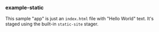 ### example-static

This sample "app" is just an `index.html` file with "Hello World" text. It's staged using the built-in `static-site` stager.
